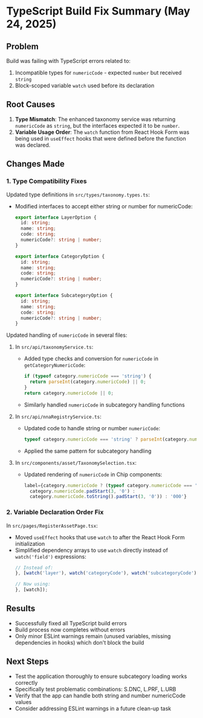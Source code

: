 # TypeScript Build Fix Summary (May 24, 2025)

## Problem

Build was failing with TypeScript errors related to:

1. Incompatible types for `numericCode` - expected `number` but received `string`
2. Block-scoped variable `watch` used before its declaration

## Root Causes

1. **Type Mismatch**: The enhanced taxonomy service was returning `numericCode` as `string`, but the interfaces expected it to be `number`.
2. **Variable Usage Order**: The `watch` function from React Hook Form was being used in `useEffect` hooks that were defined before the function was declared.

## Changes Made

### 1. Type Compatibility Fixes

Updated type definitions in `src/types/taxonomy.types.ts`:
- Modified interfaces to accept either string or number for numericCode:
  ```typescript
  export interface LayerOption {
    id: string;
    name: string;
    code: string;
    numericCode?: string | number;
  }

  export interface CategoryOption {
    id: string;
    name: string;
    code: string;
    numericCode?: string | number;
  }

  export interface SubcategoryOption {
    id: string;
    name: string;
    code: string;
    numericCode?: string | number;
  }
  ```

Updated handling of `numericCode` in several files:

1. In `src/api/taxonomyService.ts`:
   - Added type checks and conversion for `numericCode` in `getCategoryNumericCode`:
     ```typescript
     if (typeof category.numericCode === 'string') {
       return parseInt(category.numericCode) || 0;
     }
     return category.numericCode || 0;
     ```
   - Similarly handled `numericCode` in subcategory handling functions

2. In `src/api/nnaRegistryService.ts`:
   - Updated code to handle string or number `numericCode`:
     ```typescript
     typeof category.numericCode === 'string' ? parseInt(category.numericCode) || 0 : category.numericCode || 0
     ```
   - Applied the same pattern for subcategory handling

3. In `src/components/asset/TaxonomySelection.tsx`:
   - Updated rendering of `numericCode` in Chip components:
     ```typescript
     label={category.numericCode ? (typeof category.numericCode === 'string' ? 
       category.numericCode.padStart(3, '0') : 
       category.numericCode.toString().padStart(3, '0')) : '000'}
     ```

### 2. Variable Declaration Order Fix

In `src/pages/RegisterAssetPage.tsx`:
- Moved `useEffect` hooks that use `watch` to after the React Hook Form initialization
- Simplified dependency arrays to use `watch` directly instead of `watch('field')` expressions:
  ```typescript
  // Instead of:
  }, [watch('layer'), watch('categoryCode'), watch('subcategoryCode')]);
  
  // Now using:
  }, [watch]);
  ```

## Results

- Successfully fixed all TypeScript build errors
- Build process now completes without errors
- Only minor ESLint warnings remain (unused variables, missing dependencies in hooks) which don't block the build

## Next Steps

- Test the application thoroughly to ensure subcategory loading works correctly
- Specifically test problematic combinations: S.DNC, L.PRF, L.URB
- Verify that the app can handle both string and number numericCode values
- Consider addressing ESLint warnings in a future clean-up task